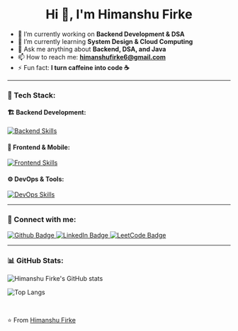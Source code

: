 <h1 align="center">Hi 👋, I'm Himanshu Firke</h1>

- 🔭 I’m currently working on **Backend Development & DSA**  
- 🌱 I’m currently learning **System Design & Cloud Computing**  
- 💬 Ask me anything about **Backend, DSA, and Java**  
- 📫 How to reach me: **himanshufirke6@gmail.com**  
- ⚡ Fun fact: **I turn caffeine into code ☕**  

---

### 🚀 Tech Stack:
#### 🏗️ Backend Development:
[![Backend Skills](https://skillicons.dev/icons?i=nodejs,express,mongodb,mysql,postgres,docker,nginx,redis&perline=5)](https://skillicons.dev)  

#### 📱 Frontend & Mobile:
[![Frontend Skills](https://skillicons.dev/icons?i=react,html,css,js,flutter,dart&perline=5)](https://skillicons.dev)  

#### ⚙️ DevOps & Tools:
[![DevOps Skills](https://skillicons.dev/icons?i=git,github,postman,figma,linux,vscode,aws,gcp&perline=5)](https://skillicons.dev)  

---

### 📲 Connect with me:
<div id="badges">
  <a href="https://github.com/himanshu-firke">
    <img src="https://img.shields.io/badge/Github-white?style=for-the-badge&logo=Github&logoColor=black" alt="Github Badge"/>
  </a>
  <a href="https://www.linkedin.com/in/himanshufirke/">
    <img src="https://img.shields.io/badge/LinkedIn-blue?style=for-the-badge&logo=linkedin&logoColor=white" alt="LinkedIn Badge"/>
  </a>
 <a href="https://leetcode.com/u/Himanshu-Firke01/">
    <img src="https://img.shields.io/badge/LeetCode-orange?style=for-the-badge&logo=leetcode&logoColor=white" alt="LeetCode Badge"/>
  </a>

</div>

---

### 📊 GitHub Stats:
![Himanshu Firke's GitHub stats](https://github-readme-stats.vercel.app/api?username=himanshu-firke&show_icons=true&theme=dark)  

![Top Langs](https://github-readme-stats.vercel.app/api/top-langs/?username=himanshu-firke&theme=dark&layout=compact)  

<br>

⭐️ From [Himanshu Firke](https://github.com/himanshu-firke)
